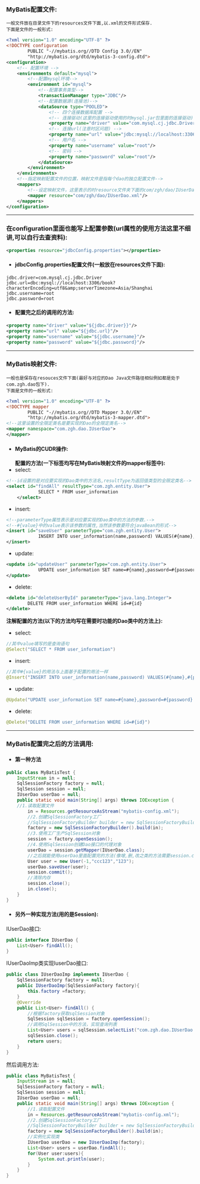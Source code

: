 ### MyBatis配置文件:
	一般文件放在目录文件下的resources文件下面,以.xml的文件形式保存.
	下面是文件的一般形式:
```xml
<?xml version="1.0" encoding="UTF-8" ?>
<!DOCTYPE configuration
        PUBLIC "-//mybatis.org//DTD Config 3.0//EN"
        "http://mybatis.org/dtd/mybatis-3-config.dtd">
<configuration>
    <!-- 配置环境 -->
    <environments default="mysql">
        <!--配置mysql环境-->
        <environment id="mysql">
            <!--配置事务类型-->
            <transactionManager type="JDBC"/>
            <!--配置数据源(连接池)-->
            <dataSource type="POOLED">
                <!-- 四个连接数据库配置 -->
                <!-- 连接驱动(这里的连接驱动使用的时mysql.jar包里面的连接驱动) -->
                <property name="driver" value="com.mysql.cj.jdbc.Driver"/>
                <!-- 连接url(注意时区问题) -->
                <property name="url" value="jdbc:mysql://localhost:3306/my_batis?characterEncoding=utf8&amp;serverTimezone=Asia/Shanghai"/>
                <!-- 用户名 -->
                <property name="username" value="root"/>
                <!-- 密码 -->
                <property name="password" value="root"/>
            </dataSource>
        </environment>
    </environments>
    <!--指定映射配置文件的位置，映射文件是指每个dao的独立配置文件-->
    <mappers>
		<!--设定映射文件，这里表示的时resource文件夹下面的com/zgh/dao/IUserDao.xml文件-->
        <mapper resource="com/zgh/dao/IUserDao.xml"/>
    </mappers>
</configuration>
```
----------------------------------
### 在configuration里面也能写上配置参数(url属性的使用方法这里不细讲,可以自行去查资料):
```xml
<properties resource="jdbcConfig.properties"></properties>
```
- #### jdbcConfig.properties配置文件(一般放在resources文件下面):
```properties
jdbc.driver=com.mysql.cj.jdbc.Driver
jdbc.url=dbc:mysql://localhost:3306/book?characterEncoding=utf8&amp;serverTimezone=Asia/Shanghai
jdbc.username=root
jdbc.password=root
```
- #### 配置完之后的调用的方法:
```xml
<property name="driver" value="${jdbc.driver}}"/>
<property name="url" value="${jdbc.url}"/>
<property name="username" value="${jdbc.username}"/>
<property name="password" value="${jdbc.password}"/>
```
----------------------------------

### MyBatis映射文件:
	一般也是保存在resouces文件下面(最好与对应的Dao Java文件路径相似例如都是处于com.zgh.dao包下).
	下面是文件的一般形式:
```xml
<?xml version="1.0" encoding="UTF-8" ?>
<!DOCTYPE mapper
        PUBLIC "-//mybatis.org//DTD Mapper 3.0//EN"
        "http://mybatis.org/dtd/mybatis-3-mapper.dtd">
<!--这里设置的全限定类名是要实现的Dao的全限定类名-->
<mapper namespace="com.zgh.dao.IUserDao">
</mapper>
```
- #### MyBatis的CUDR操作:
	**配置的方法(一下标签均写在MyBatis映射文件的mapper标签中):**
- select:
```xml
<!--id设置的是对应要实现的Dao类中的方法名,resultType为返回值类型的全限定类名-->
<select id="findAll" resultType="com.zgh.entity.User">
			SELECT * FROM user_information
	</select>
```

- insert:
```xml
<!--parameterType属性表示是对应要实现的Dao类中的方法的参数.-->
<!--#{value}中的value表示该参数的属性,当然该参数要符合javaBean的形式-->
<insert id="saveUser" parameterType="com.zgh.entity.User">
			INSERT INTO user_information(name,password) VALUES(#{name},#{password})
</insert>
```

- update:
```xml
<update id="updateUser" parameterType="com.zgh.entity.User">
			UPDATE user_information SET name=#{name},password=#{password} WHERE id=#{id}
</update>
```

- delete:
```xml
<delete id="deleteUserById" parameterType="java.lang.Integer">
		DELETE FROM user_information WHERE id=#{id}
</delete>
```
	
**注解配置的方法(以下的方法均写在需要时功能的Dao类中的方法上):**
- select:
```java
//其中value填写的是查询语句
@Select("SELECT * FROM user_information")
```
	
- insert:
```java
//其中#{value}的用法与上面基于配置的用法一样
@Insert("INSERT INTO user_information(name,password) VALUES(#{name},#{password})")
```
	
- update:
```java
@Update("UPDATE user_information SET name=#{name},password=#{password} WHERE id=#{id}")
```
	
- delete:
```java
@Delete("DELETE FROM user_information WHERE id=#{id}")
```
----------------------------------


### MyBatis配置完之后的方法调用:
- #### 第一种方法
```java
public class MyBatisTest {
    InputStream in = null;
    SqlSessionFactory factory = null;
    SqlSession session = null;
    IUserDao userDao = null;
    public static void main(String[] args) throws IOException {
	//1.读取配置文件
        in = Resources.getResourceAsStream("mybatis-config.xml");
        //2.创建SqlSessionFactory工厂
        //SqlSessionFactoryBuilder builder = new SqlSessionFactoryBuilder();
        factory = new SqlSessionFactoryBuilder().build(in);
        //3.使用工厂生产SqlSession对象
        session = factory.openSession();
        //4.使用SqlSession创建Dao接口的代理对象
        userDao = session.getMapper(IUserDao.class);
		//之后就能使用userDao里面配置完的方法(像增,删,改之类的方法需要session.commit()下)
		User user = new User(-1,"ccc123","123");
        userDao.saveUser(user);
        session.commit();
		//清除内存
		session.close();
        in.close();
    }
}
```
- #### 另外一种实现方法(用的是Session):
IUserDao接口:
```java
public interface IUserDao {
	List<User> findAll();
}
```
IUserDaoImp类实现IuserDao接口:
```java
public class IUserDaoImp implements IUserDao {
	SqlSessionFactory factory = null;
	public IUserDaoImp(SqlSessionFactory factory){
		this.factory =factory;
	}
	@Override
	public List<User> findAll() {
		//根据factory获取sqlSession对象
		SqlSession sqlSession = factory.openSession();
		//调用SqlSession中的方法，实现查询列表
		List<User> users = sqlSession.selectList("com.zgh.dao.IUserDao.findAll");
		sqlSession.close();
		return users;
	}
}
```
然后调用方法:
```java
public class MyBatisTest {
	InputStream in = null;
	SqlSessionFactory factory = null;
	SqlSession session = null;
	IUserDao userDao = null;
	public static void main(String[] args) throws IOException {
		//1.读取配置文件
		in = Resources.getResourceAsStream("mybatis-config.xml");
		//2.创建SqlSessionFactory工厂
		//SqlSessionFactoryBuilder builder = new SqlSessionFactoryBuilder();
		factory = new SqlSessionFactoryBuilder().build(in);
		//实例化实现类
		IUserDao userDao = new IUserDaoImp(factory);
		List<User> users = userDao.findAll();
		for(User user:users){
			System.out.println(user);
		}
	}
}
```